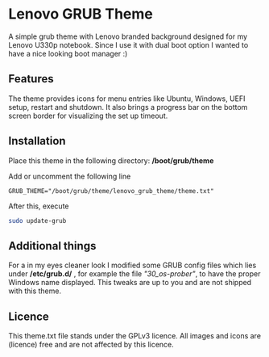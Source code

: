 # Lenovo GRUB Theme
A simple grub theme with Lenovo branded background designed for my Lenovo U330p notebook. Since I use it with dual boot option I wanted to have a nice looking boot manager :)
## Features
The theme provides icons for menu entries like Ubuntu, Windows, UEFI setup, restart and shutdown. It also brings a progress bar on the bottom screen border for visualizing the set up timeout.

## Installation
Place this theme in the following directory: **/boot/grub/theme**

Add or uncomment the following line

```
GRUB_THEME="/boot/grub/theme/lenovo_grub_theme/theme.txt"
```

After this, execute

```bash
sudo update-grub
```

## Additional things
For a in my eyes cleaner look I modified some GRUB config files which lies under **/etc/grub.d/** , for example the file *"30_os-prober"*, to have the proper Windows name displayed. This tweaks are up to you and are not shipped with this theme.

## Licence
This theme.txt file stands under the GPLv3 licence. All images and icons are (licence) free and are not affected by this licence.